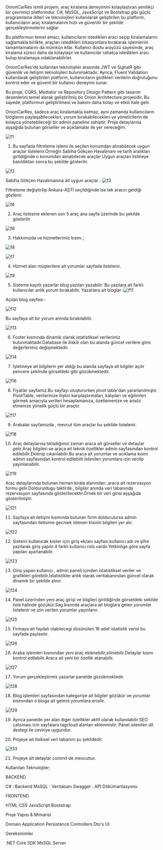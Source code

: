 OnionCarRes isimli projem, araç kiralama deneyimini kolaylaştıran yenilikçi bir çevrimiçi platformdur. C#, MsSQL, JavaScript ve Bootstrap gibi güçlü programlama dilleri ve teknolojileri kullanılarak geliştirilen bu platform, kullanıcıların araç kiralamalarını hızlı ve güvenilir bir şekilde gerçekleştirmelerini sağlar.

Bu platformun temel amacı, kullanıcıların istedikleri aracı seçip kiralamalarını sağlamakla birlikte, araçları istedikleri lokasyonlara bırakarak işlemlerini tamamlamalarını da mümkün kılar. Kullanıcı dostu arayüzü sayesinde, araç kiralama süreci daha da kolaylaşır ve kullanıcılar rahatça istedikleri aracı bulup kiralamaya odaklanabilirler.

OnionCarRes'de kullanılan teknolojiler arasında JWT ve SignalR gibi güvenlik ve iletişim teknolojileri bulunmaktadır. Ayrıca, Fluent Validation kullanılarak geliştirilen platform, kullanıcıların girdikleri verilerin doğruluğunu kontrol eder ve güvenli bir kullanıcı deneyimi sunar.

Bu proje, CQRS, Mediator ve Repository Design Pattern gibi tasarım desenlerini temel alarak geliştirilmiş bir Onion Architecture projesidir. Bu sayede, platformun geliştirilmesi ve bakımı daha kolay ve etkili hale gelir.

OnionCarRes, sadece araç kiralamakla kalmaz, aynı zamanda kullanıcıların bloglarını paylaşabilecekleri, yorum bırakabilecekleri ve yöneticilerin de kolayca yönetebileceği bir admin paneline sahiptir. Proje detaylarına aşşağıda bulunan görseller ve açıklamalar ile yer vereceğim.

![f1](https://github.com/enmertkaya/OnionCarRes/assets/151652097/f1ea1666-6b8a-4321-8bbc-00f14b0e0290)

1)  Bu sayfada filtreleme işlemi ile seçilen konumdan alınabilecek uygun araçlar listelenir.Örneğin Sabiha Gökçen Havalimanı ve tarih aralıkları girildiğinde o konumdan alınabilecek araçlar Uygun araçları listeleye basıldıktan sonra bu şekilde gösterilir.

![f2](https://github.com/enmertkaya/OnionCarRes/assets/151652097/d41667f9-43d2-4d88-bc12-8dc74908454d)

Sabiha Gökçen Havalimanına ait uygun araçlar : 
![f3](https://github.com/enmertkaya/OnionCarRes/assets/151652097/66f7d93c-d72b-4053-86ee-c5ef771119d5)


Filtreleme değiştirilip Ankara-AŞTİ seçildiğinde ise tek aracın geldiği gözlenir.

![f4](https://github.com/enmertkaya/OnionCarRes/assets/151652097/5c383637-396c-4e05-9142-c8c5f60a84ae)

2)  Araç listesine eklenen son 5 araç ana sayfa üzerinde bu şekilde gösterilir.

![f6](https://github.com/enmertkaya/OnionCarRes/assets/151652097/a1e11f1e-1a7c-4944-ad37-5779e90966f1)

3)  Hakkımızda ve hizmetlerimiz kısmı ;

![f8](https://github.com/enmertkaya/OnionCarRes/assets/151652097/022f12f6-9747-43c3-adc3-388336b30f09)

![f7](https://github.com/enmertkaya/OnionCarRes/assets/151652097/27cc98d7-9863-41ad-8db0-83f2702ca7da)

4)  Hizmet alan müşterilere ait yorumlar sayfada listelenir.

![f9](https://github.com/enmertkaya/OnionCarRes/assets/151652097/676fad7f-3581-4d0f-81a2-f9e13c631a5c)

5)  Sisteme kayıtlı yazarlar blog yazıları yazabilir. Bu yazılara ait farklı kullanıcılar anlık yorum bırakabilir.
Yazarlara ait bloglar :![f11](https://github.com/enmertkaya/OnionCarRes/assets/151652097/24c3406b-76f3-409f-af4d-274a1aef4f45)

Açılan blog sayfası :

![f12](https://github.com/enmertkaya/OnionCarRes/assets/151652097/b785f6f0-a2f5-42b2-83d5-57395e23b8b6)

Bu sayfaya ait bir yorum anında bırakılabilir.

![f13](https://github.com/enmertkaya/OnionCarRes/assets/151652097/5516f692-f5ad-4e8d-baa7-64dd6566725f)

6)  Footer kısmında dinamik olarak istatistiksel verilerimiz bulunmaktadır.Database ile iliskili olan bu alanda güncel verilere göre değerlerimiz değişmektedir.

![f14](https://github.com/enmertkaya/OnionCarRes/assets/151652097/a704e89a-2162-4ce8-8678-88e686114ee9)

7)  İşletmeye ait bilgilerin yer aldığı bu alanda sayfaya ait bilgiler açılır pencere şeklinde görseldeki gibi gözükmektedir.

![f16](https://github.com/enmertkaya/OnionCarRes/assets/151652097/a16dd89d-f3a7-4a14-93ec-57fe85677197)

8)  Fiyatlar sayfamız.Bu sayfayı oluştururken pivot table'dan yararlanılmıştır. PivotTable, verilerinize ilişkin karşılaştırmaları, kalıpları ve eğilimleri görmek amacıyla verileri hesaplamanıza, özetlemenize ve analiz etmenize yönelik güçlü bir araçtır.

![f17](https://github.com/enmertkaya/OnionCarRes/assets/151652097/ea9d7d3c-c132-48dc-a2d9-2be14eb5cf83)

9)  Arabalar sayfamızda , mevcut tüm araçlar bu şekilde listelenir.

![f18](https://github.com/enmertkaya/OnionCarRes/assets/151652097/1e9a88df-9681-4a40-b52e-879dbf206f4a)

10)  Araç detaylarına tıkladığımız zaman araca ait görseller ve detaylar gelir.Araç bilgileri ve araça ait teknik özellikler admin sayfasından kontrol edilebilir.Eklenip cıkarılabilir.Bu araca ait yorumlar ve acıklama kısmı admin sayfasından kontrol edilebilir.İstenilen yorumlara izin verilip yayınlanabilir.

![f19](https://github.com/enmertkaya/OnionCarRes/assets/151652097/e8ceff80-9b5b-474e-9dd6-5866934e3b8a)

Araç detaylarında bulunan hemen kirala alanından ,araca ait rezervasyon formu gelir.Dolduruldugu taktirde , bilgiler anında veri tabanında rezervasyon sayfasında gösterilecektir.Örnek bir veri girisi aşşağıda gösterilmiştir.

![f21](https://github.com/enmertkaya/OnionCarRes/assets/151652097/810c4c5e-9eec-48cd-9ad3-da5076728b2f)

11)  Sayfaya ait iletişim kısmında bulunan form doldurulursa admin sayfasından iletisime gecmek istenen kisinin bilgileri yer alır.

![f22](https://github.com/enmertkaya/OnionCarRes/assets/151652097/b0ae6d3c-4cea-40e1-9fe6-6daa281bc1a3)

12)  Sistemi kullanıcak kisiler için giriş ekranı sayfası.kullanıcı adı ve şifre yazılarak giriş yapılır.4 farklı kullanıcı rolü vardır.Yetkinlige göre sayfa yapıları ayarlanabilir.

![f23](https://github.com/enmertkaya/OnionCarRes/assets/151652097/251315eb-5842-4748-bffc-90bc43972640)

13)  Giriş yapan kullanıcı , admin paneli içinden istatistiksel veriler ve grafikleri görebilir.İstatistikler anlık olarak veritabanından güncel olarak dinamik bir şekilde alınır.

![f24](https://github.com/enmertkaya/OnionCarRes/assets/151652097/16979e46-05e8-40e3-a041-254eb865dcb7)

14)  Panel üzerinden yeni araç girişi ve bilgileri girildiğinde görseldeki sekilde liste halinde gözükür.Sag kısımda araçlara ait bloglara gelen yorumlar listelenir ve izin verilen yorumlar yayınlanır.

![f25](https://github.com/enmertkaya/OnionCarRes/assets/151652097/82ff9b3a-7eb0-48e9-bc2c-e9c41f4301b6)

15)  Firmaya ait faydalı olabilecegi düsünülen 16 adet istatistik verisi bu sayfada paylasılır.

![f26](https://github.com/enmertkaya/OnionCarRes/assets/151652097/fa9c1721-cbc8-4265-8abe-8f14aa5354ba)

16)  Araba işlemleri kısmından yeni araç eklenebilir,silinebilir.Detaylar kısmı kontrol edilebilir.Araca ait yeni bir özellik atanabilir.

![f27](https://github.com/enmertkaya/OnionCarRes/assets/151652097/fe4f1b30-314a-4205-8fbf-61596642bd06)

17)  Yorum gerçekleştirmis yazarlar panelde gözükmektedir.

![f28](https://github.com/enmertkaya/OnionCarRes/assets/151652097/671050af-e48c-4d09-b4f6-a8035b2d77e6)

18)  Blog işlemleri sayfasından kategoriye ait bilgiler gözükür ve yorumlar kısmından o bloga ait gelmis yorumlara erisilir.

![f29](https://github.com/enmertkaya/OnionCarRes/assets/151652097/6b7f1a6f-b359-4146-9cfc-4b0c530b9b9e)

19)  Ayrıca panelde yer alan diger özellikler aktif olarak kullanılabilir.SEO çalısması icin sayfalara tagcloud alanları eklenmistir. Panel istenilen dil destegi ile ceviriye uygundur.

20)  Projeye ait iliskisel veri tabanım şu şekildedir.

![f33](https://github.com/enmertkaya/OnionCarRes/assets/151652097/66236a54-9416-4020-8ca5-d233b1756dca)

21) Projeye ait detaylar commit de mevcuttur.

Kullanılan Teknolojiler;

BACKEND

C# : Backend
MsSQL : Veritabanı
Swagger : API Dökümantasyonu


FRONTEND

HTML
CSS
JavaScript
Bootstrap


Proje Yapısı & Mimarisi

Domain
Application
Persistance
Controllers
Dto's
UI


Gereksinimler

.NET Core SDK
MsSQL Server
